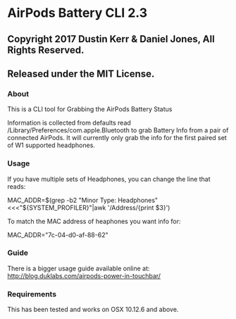 # AirPods Battery CLI 2.3
## Copyright 2017 Dustin Kerr & Daniel Jones, All Rights Reserved.
## Released under the MIT License.


### About
This is a CLI tool for Grabbing the AirPods Battery Status

Information is collected from defaults read /Library/Preferences/com.apple.Bluetooth to grab Battery Info from a pair of connected AirPods. It will currently only grab the info for the first paired set of W1 supported headphones.

### Usage

If you have multiple sets of Headphones, you can change the line that reads:

MAC_ADDR=$(grep -b2 "Minor Type: Headphones"<<<"${SYSTEM_PROFILER}"|awk '/Address/{print $3}')

To match the MAC address of heaphones you want info for:

MAC_ADDR="7c-04-d0-af-88-62"

### Guide

There is a bigger usage guide available online at:
http://blog.duklabs.com/airpods-power-in-touchbar/

### Requirements

This has been tested and works on OSX 10.12.6 and above.

